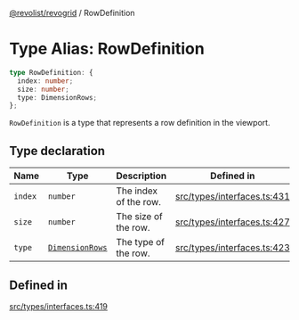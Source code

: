 [@revolist/revogrid](README.md) / RowDefinition

# Type Alias: RowDefinition

```ts
type RowDefinition: {
  index: number;
  size: number;
  type: DimensionRows;
};
```

`RowDefinition` is a type that represents a row definition in the
viewport.

## Type declaration

| Name | Type | Description | Defined in |
| ------ | ------ | ------ | ------ |
| `index` | `number` | The index of the row. | [src/types/interfaces.ts:431](https://github.com/revolist/revogrid/blob/2f44a261094fb5584023b62ddfd589facc70cf92/src/types/interfaces.ts#L431) |
| `size` | `number` | The size of the row. | [src/types/interfaces.ts:427](https://github.com/revolist/revogrid/blob/2f44a261094fb5584023b62ddfd589facc70cf92/src/types/interfaces.ts#L427) |
| `type` | [`DimensionRows`](TypeAlias.DimensionRows.md) | The type of the row. | [src/types/interfaces.ts:423](https://github.com/revolist/revogrid/blob/2f44a261094fb5584023b62ddfd589facc70cf92/src/types/interfaces.ts#L423) |

## Defined in

[src/types/interfaces.ts:419](https://github.com/revolist/revogrid/blob/2f44a261094fb5584023b62ddfd589facc70cf92/src/types/interfaces.ts#L419)
